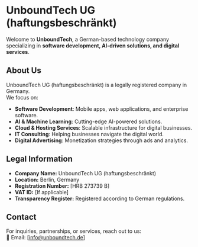 # UnboundTech UG (haftungsbeschränkt)

Welcome to **UnboundTech**, a German-based technology company specializing in **software development, AI-driven solutions, and digital services**.

## About Us
UnboundTech UG (haftungsbeschränkt) is a legally registered company in Germany.  
We focus on:
- **Software Development**: Mobile apps, web applications, and enterprise software.  
- **AI & Machine Learning**: Cutting-edge AI-powered solutions.  
- **Cloud & Hosting Services**: Scalable infrastructure for digital businesses.  
- **IT Consulting**: Helping businesses navigate the digital world.  
- **Digital Advertising**: Monetization strategies through ads and analytics.  

## Legal Information
- **Company Name:** UnboundTech UG (haftungsbeschränkt)  
- **Location:** Berlin, Germany  
- **Registration Number:** [HRB 273739 B]  
- **VAT ID:** [If applicable]  
- **Transparency Register:** Registered according to German regulations.  

## Contact
For inquiries, partnerships, or services, reach out to us:  
📧 Email: [info@unboundtech.de]  

